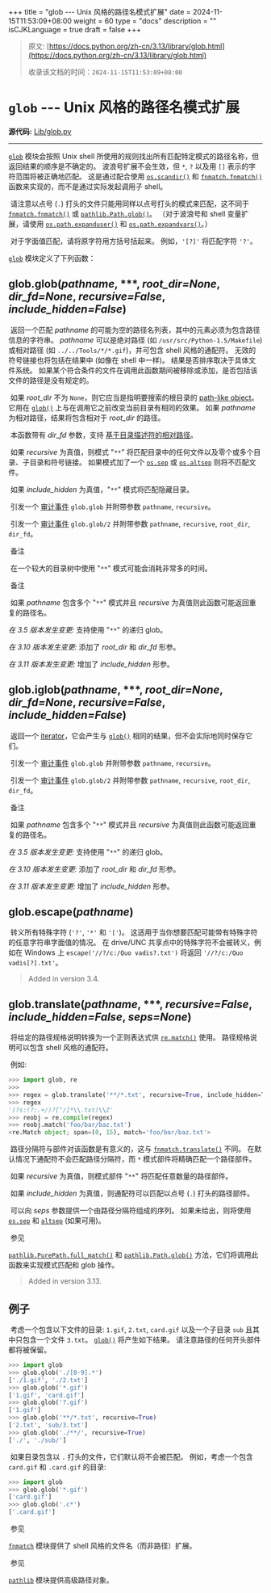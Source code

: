 +++
title = "glob --- Unix 风格的路径名模式扩展"
date = 2024-11-15T11:53:09+08:00
weight = 60
type = "docs"
description = ""
isCJKLanguage = true
draft = false
+++

> 原文: [https://docs.python.org/zh-cn/3.13/library/glob.html](https://docs.python.org/zh-cn/3.13/library/glob.html)
>
> 收录该文档的时间：`2024-11-15T11:53:09+08:00`

# `glob` --- Unix 风格的路径名模式扩展

**源代码:** [Lib/glob.py](https://github.com/python/cpython/tree/3.13/Lib/glob.py)

------

[`glob`](https://docs.python.org/zh-cn/3.13/library/glob.html#module-glob) 模块会按照 Unix shell 所使用的规则找出所有匹配特定模式的路径名称，但返回结果的顺序是不确定的。 波浪号扩展不会生效，但 `*`, `?` 以及用 `[]` 表示的字符范围将被正确地匹配。 这是通过配合使用 [`os.scandir()`](https://docs.python.org/zh-cn/3.13/library/os.html#os.scandir) 和 [`fnmatch.fnmatch()`](https://docs.python.org/zh-cn/3.13/library/fnmatch.html#fnmatch.fnmatch) 函数来实现的，而不是通过实际发起调用子 shell。

​	请注意以点号 (`.`) 打头的文件只能用同样以点号打头的模式来匹配，这不同于 [`fnmatch.fnmatch()`](https://docs.python.org/zh-cn/3.13/library/fnmatch.html#fnmatch.fnmatch) 或 [`pathlib.Path.glob()`](https://docs.python.org/zh-cn/3.13/library/pathlib.html#pathlib.Path.glob)。 （对于波浪号和 shell 变量扩展，请使用 [`os.path.expanduser()`](https://docs.python.org/zh-cn/3.13/library/os.path.html#os.path.expanduser) 和 [`os.path.expandvars()`](https://docs.python.org/zh-cn/3.13/library/os.path.html#os.path.expandvars)。）

​	对于字面值匹配，请将原字符用方括号括起来。 例如，`'[?]'` 将匹配字符 `'?'`。

[`glob`](https://docs.python.org/zh-cn/3.13/library/glob.html#module-glob) 模块定义了下列函数：

## glob.**glob**(*pathname*, ***, *root_dir=None*, *dir_fd=None*, *recursive=False*, *include_hidden=False*)

​	返回一个匹配 *pathname* 的可能为空的路径名列表，其中的元素必须为包含路径信息的字符串。 *pathname* 可以是绝对路径 (如 `/usr/src/Python-1.5/Makefile`) 或相对路径 (如 `../../Tools/*/*.gif`)，并可包含 shell 风格的通配符。 无效的符号链接也将包括在结果中 (如像在 shell 中一样)。 结果是否排序取决于具体文件系统。 如果某个符合条件的文件在调用此函数期间被移除或添加，是否包括该文件的路径是没有规定的。

​	如果 *root_dir* 不为 `None`，则它应当是指明要搜索的根目录的 [path-like object](https://docs.python.org/zh-cn/3.13/glossary.html#term-path-like-object)。 它用在 [`glob()`](https://docs.python.org/zh-cn/3.13/library/glob.html#module-glob) 上与在调用它之前改变当前目录有相同的效果。 如果 *pathname* 为相对路径，结果将包含相对于 *root_dir* 的路径。

​	本函数带有 *dir_fd* 参数，支持 [基于目录描述符的相对路径](https://docs.python.org/zh-cn/3.13/library/os.html#dir-fd)。

​	如果 *recursive* 为真值，则模式 "`**`" 将匹配目录中的任何文件以及零个或多个目录、子目录和符号链接。 如果模式加了一个 [`os.sep`](https://docs.python.org/zh-cn/3.13/library/os.html#os.sep) 或 [`os.altsep`](https://docs.python.org/zh-cn/3.13/library/os.html#os.altsep) 则将不匹配文件。

​	如果 *include_hidden* 为真值，"`**`" 模式将匹配隐藏目录。

​	引发一个 [审计事件](https://docs.python.org/zh-cn/3.13/library/sys.html#auditing) `glob.glob` 并附带参数 `pathname`, `recursive`。

​	引发一个 [审计事件](https://docs.python.org/zh-cn/3.13/library/sys.html#auditing) `glob.glob/2` 并附带参数 `pathname`, `recursive`, `root_dir`, `dir_fd`。

​	备注

 

​	在一个较大的目录树中使用 "`**`" 模式可能会消耗非常多的时间。

​	备注

 

​	如果 *pathname* 包含多个 "`**`" 模式并且 *recursive* 为真值则此函数可能返回重复的路径名。

*在 3.5 版本发生变更:* 支持使用 "`**`" 的递归 glob。

*在 3.10 版本发生变更:* 添加了 *root_dir* 和 *dir_fd* 形参。

*在 3.11 版本发生变更:* 增加了 *include_hidden* 形参。

## glob.**iglob**(*pathname*, ***, *root_dir=None*, *dir_fd=None*, *recursive=False*, *include_hidden=False*)

​	返回一个 [iterator](https://docs.python.org/zh-cn/3.13/glossary.html#term-iterator)，它会产生与 [`glob()`](https://docs.python.org/zh-cn/3.13/library/glob.html#module-glob) 相同的结果，但不会实际地同时保存它们。

​	引发一个 [审计事件](https://docs.python.org/zh-cn/3.13/library/sys.html#auditing) `glob.glob` 并附带参数 `pathname`, `recursive`。

​	引发一个 [审计事件](https://docs.python.org/zh-cn/3.13/library/sys.html#auditing) `glob.glob/2` 并附带参数 `pathname`, `recursive`, `root_dir`, `dir_fd`。

​	备注

 

​	如果 *pathname* 包含多个 "`**`" 模式并且 *recursive* 为真值则此函数可能返回重复的路径名。

*在 3.5 版本发生变更:* 支持使用 "`**`" 的递归 glob。

*在 3.10 版本发生变更:* 添加了 *root_dir* 和 *dir_fd* 形参。

*在 3.11 版本发生变更:* 增加了 *include_hidden* 形参。

## glob.**escape**(*pathname*)

​	转义所有特殊字符 (`'?'`, `'*'` 和 `'['`)。 这适用于当你想要匹配可能带有特殊字符的任意字符串字面值的情况。 在 drive/UNC 共享点中的特殊字符不会被转义，例如在 Windows 上 `escape('//?/c:/Quo vadis?.txt')` 将返回 `'//?/c:/Quo vadis[?].txt'`。

> Added in version 3.4.
>

## glob.**translate**(*pathname*, ***, *recursive=False*, *include_hidden=False*, *seps=None*)

​	将给定的路径规格说明转换为一个正则表达式供 [`re.match()`](https://docs.python.org/zh-cn/3.13/library/re.html#re.match) 使用。 路径规格说明可以包含 shell 风格的通配符。

​	例如:



``` python
>>> import glob, re
>>>
>>> regex = glob.translate('**/*.txt', recursive=True, include_hidden=True)
>>> regex
'(?s:(?:.+/)?[^/]*\\.txt)\\Z'
>>> reobj = re.compile(regex)
>>> reobj.match('foo/bar/baz.txt')
<re.Match object; span=(0, 15), match='foo/bar/baz.txt'>
```

​	路径分隔符与部件对该函数是有意义的，这与 [`fnmatch.translate()`](https://docs.python.org/zh-cn/3.13/library/fnmatch.html#fnmatch.translate) 不同。 在默认情况下通配符不会匹配路径分隔符，而 `*` 模式部件将精确匹配一个路径部件。

​	如果 *recursive* 为真值，则模式部件 "`**`" 将匹配任意数量的路径部件。

​	如果 *include_hidden* 为真值，则通配符可以匹配以点号 (`.`) 打头的路径部件。

​	可以向 *seps* 参数提供一个由路径分隔符组成的序列。 如果未给出，则将使用 [`os.sep`](https://docs.python.org/zh-cn/3.13/library/os.html#os.sep) 和 [`altsep`](https://docs.python.org/zh-cn/3.13/library/os.html#os.altsep) (如果可用)。

​	参见

 

[`pathlib.PurePath.full_match()`](https://docs.python.org/zh-cn/3.13/library/pathlib.html#pathlib.PurePath.full_match) 和 [`pathlib.Path.glob()`](https://docs.python.org/zh-cn/3.13/library/pathlib.html#pathlib.Path.glob) 方法，它们将调用此函数来实现模式匹配和 glob 操作。

> Added in version 3.13.
>

## 例子

​	考虑一个包含以下文件的目录: `1.gif`, `2.txt`, `card.gif` 以及一个子目录 `sub` 且其中只包含一个文件 `3.txt`。 [`glob()`](https://docs.python.org/zh-cn/3.13/library/glob.html#module-glob) 将产生如下结果。 请注意路径的任何开头部件都将被保留。



``` python
>>> import glob
>>> glob.glob('./[0-9].*')
['./1.gif', './2.txt']
>>> glob.glob('*.gif')
['1.gif', 'card.gif']
>>> glob.glob('?.gif')
['1.gif']
>>> glob.glob('**/*.txt', recursive=True)
['2.txt', 'sub/3.txt']
>>> glob.glob('./**/', recursive=True)
['./', './sub/']
```

​	如果目录包含以 `.` 打头的文件，它们默认将不会被匹配。 例如，考虑一个包含 `card.gif` 和 `.card.gif` 的目录:



``` python
>>> import glob
>>> glob.glob('*.gif')
['card.gif']
>>> glob.glob('.c*')
['.card.gif']
```

​	参见

 

[`fnmatch`](https://docs.python.org/zh-cn/3.13/library/fnmatch.html#module-fnmatch) 模块提供了 shell 风格的文件名（而非路径）扩展。

​	参见

 

[`pathlib`](https://docs.python.org/zh-cn/3.13/library/pathlib.html#module-pathlib) 模块提供高级路径对象。
